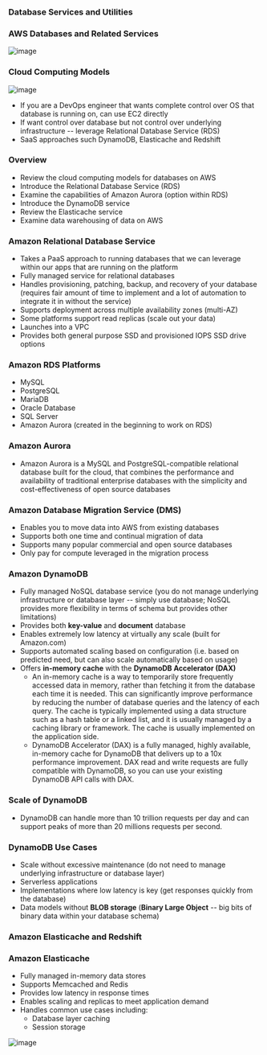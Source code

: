 ### Database Services and Utilities

### AWS Databases and Related Services

![image](https://user-images.githubusercontent.com/114364831/213524147-2f98ac0a-503f-4d78-a628-55ee016cc950.png)

### Cloud Computing Models

![image](https://user-images.githubusercontent.com/114364831/213524987-f5c6466d-de53-4027-b82d-44b0ca14e826.png)

* If you are a DevOps engineer that wants complete control over OS that database is running on, can use EC2 directly
* If want control over database but not control over underlying infrastructure -- leverage Relational Database Service (RDS)
* SaaS approaches such DynamoDB, Elasticache and Redshift

### Overview

* Review the cloud computing models for databases on AWS
* Introduce the Relational Database Service (RDS)
* Examine the capabilities of Amazon Aurora (option within RDS)
* Introduce the DynamoDB service
* Review the Elasticache service
* Examine data warehousing of data on AWS

### Amazon Relational Database Service

* Takes a PaaS approach to running databases that we can leverage within our apps that are running on the platform
* Fully managed service for relational databases
* Handles provisioning, patching, backup, and recovery of your database (requires fair amount of time to implement and a lot of automation to integrate it in without the service)
* Supports deployment across multiple availability zones (multi-AZ)
* Some platforms support read replicas (scale out your data)
* Launches into a VPC
* Provides both general purpose SSD and provisioned IOPS SSD drive options

### Amazon RDS Platforms

* MySQL
* PostgreSQL
* MariaDB
* Oracle Database
* SQL Server
* Amazon Aurora (created in the beginning to work on RDS)

### Amazon Aurora

* Amazon Aurora is a MySQL and PostgreSQL-compatible relational database built for the cloud, that combines the performance and availability of traditional enterprise databases with the simplicity and cost-effectiveness of open source databases

### Amazon Database Migration Service (DMS)

* Enables you to move data into AWS from existing databases
* Supports both one time and continual migration of data
* Supports many popular commercial and open source databases
* Only pay for compute leveraged in the migration process

### Amazon DynamoDB 

* Fully managed NoSQL database service (you do not manage underlying infrastructure or database layer -- simply use database; NoSQL provides more flexibility in terms of schema but provides other limitations)
* Provides both **key-value** and **document** database
* Enables extremely low latency at virtually any scale (built for Amazon.com)
* Supports automated scaling based on configuration (i.e. based on predicted need, but can also scale automatically based on usage)
* Offers **in-memory cache** with the **DynamoDB Accelerator (DAX)**
  * An in-memory cache is a way to temporarily store frequently accessed data in memory, rather than fetching it from the database each time it is needed. This can significantly improve performance by reducing the number of database queries and the latency of each query. The cache is typically implemented using a data structure such as a hash table or a linked list, and it is usually managed by a caching library or framework. The cache is usually implemented on the application side.
  * DynamoDB Accelerator (DAX) is a fully managed, highly available, in-memory cache for DynamoDB that delivers up to a 10x performance improvement. DAX read and write requests are fully compatible with DynamoDB, so you can use your existing DynamoDB API calls with DAX.

### Scale of DynamoDB

* DynamoDB can handle more than 10 trillion requests per day and can support peaks of more than 20 millions requests per second.

### DynamoDB Use Cases  

* Scale without excessive maintenance (do not need to manage underlying infrastructure or database layer)
* Serverless applications
* Implementations where low latency is key (get responses quickly from the database)
* Data models without **BLOB storage** (**Binary Large Object** -- big bits of binary data within your database schema)

### Amazon Elasticache and Redshift  

### Amazon Elasticache

* Fully managed in-memory data stores
* Supports Memcached and Redis
* Provides low latency in response times
* Enables scaling and replicas to meet application demand
* Handles common use cases including:
  * Database layer caching
  * Session storage

![image](https://user-images.githubusercontent.com/114364831/213570683-ccde86a1-8b7a-44e6-b438-7f2c7d957ed8.png)
